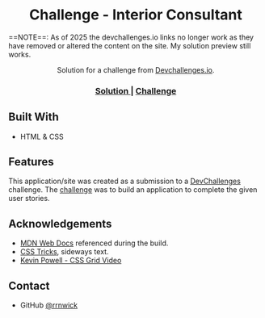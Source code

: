 <h1 align="center">Challenge - Interior Consultant</h1>

==NOTE==: As of 2025 the devchallenges.io links no longer work as they have removed or altered the content on the site. My solution preview still works.

<div align="center">
   Solution for a challenge from  <a href="http://devchallenges.io" target="_blank">Devchallenges.io</a>.
</div>

<div align="center">
  <h3>
    <a href="https://rrnwick.github.io/challenge-interior-consultant/">
      Solution
    </a>
    <span> | </span>
    <a href="https://devchallenges.io/challenges/Jymh2b2FyebRTUljkNcb">
      Challenge
    </a>
  </h3>
</div>

## Built With

- HTML & CSS

## Features

<!-- List the features of your application or follow the template. Don't share the figma file here :) -->

This application/site was created as a submission to a [DevChallenges](https://devchallenges.io/challenges) challenge. The [challenge](https://devchallenges.io/challenges/Jymh2b2FyebRTUljkNcb) was to build an application to complete the given user stories.

## Acknowledgements

- [MDN Web Docs](https://developer.mozilla.org/en-US/) referenced during the build.
- [CSS Tricks](https://css-tricks.com/almanac/properties/w/writing-mode/), sideways text.
- [Kevin Powell - CSS Grid Video](https://www.youtube.com/watch?v=rg7Fvvl3taU)

## Contact

<!-- - Website [your-website.com](https://{your-web-site-link}) -->

- GitHub [@rrnwick](https://github.com/rrnwick)
